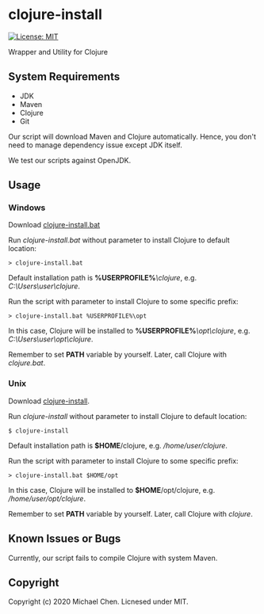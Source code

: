 # clojure-install

[![License: MIT](https://img.shields.io/badge/License-MIT-yellow.svg)](https://opensource.org/licenses/MIT)

Wrapper and Utility for Clojure

## System Requirements

* JDK
* Maven
* Clojure
* Git

Our script will download Maven and Clojure automatically. Hence, you don't need to manage dependency issue except JDK itself.

We test our scripts against OpenJDK.

## Usage

### Windows

Download [clojure-install.bat](https://raw.githubusercontent.com/cwchentw/clojure-install/master/clojure-install.bat)

Run *clojure-install.bat* without parameter to install Clojure to default location:

```
> clojure-install.bat
```

Default installation path is **%USERPROFILE%***\clojure*, e.g. *C:\Users\user\clojure*.

Run the script with parameter to install Clojure to some specific prefix:

```
> clojure-install.bat %USERPROFILE%\opt
```

In this case, Clojure will be installed to **%USERPROFILE%***\opt\clojure*, e.g. *C:\Users\user\opt\clojure*.

Remember to set **PATH** variable by yourself. Later, call Clojure with *clojure.bat*.

### Unix

Download [clojure-install](https://raw.githubusercontent.com/cwchentw/clojure-install/master/clojure-install).

Run *clojure-install* without parameter to install Clojure to default location:

```
$ clojure-install
```

Default installation path is **$HOME**/clojure, e.g. */home/user/clojure*.

Run the script with parameter to install Clojure to some specific prefix:

```
> clojure-install.bat $HOME/opt
```

In this case, Clojure will be installed to **$HOME**/opt/clojure, e.g. */home/user/opt/clojure*.

Remember to set **PATH** variable by yourself. Later, call Clojure with *clojure*.

## Known Issues or Bugs

Currently, our script fails to compile Clojure with system Maven.

## Copyright

Copyright (c) 2020 Michael Chen. Licnesed under MIT.
